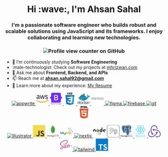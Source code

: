 <h1 align="center">Hi :wave:, I'm Ahsan Sahal</h1>
<h3 align="center">I'm a passionate software engineer who builds robust and scalable solutions using JavaScript and its frameworks. I enjoy collaborating and learning new technologies.</h3>

### <p align="center">![Profile view counter on GitHub](https://komarev.com/ghpvc/?username=ahsansahal&color=blue&style=for-the-badge&label=PROFILE+VIEWS&base=4590)</p>

- :seedling: I’m continuously studying **Software Engineering**
- :male-technologist: Check out my projects at [mhrizwan.com](https://mhrizwan.com)
- :speech_balloon: Ask me about **Frontend, Backend, and APIs**
- :mailbox: Reach me at **ahsan.sahal92@gmail.com**
- :page_facing_up: Learn more about my experience: [My Resume](https://rxresu.me/ahsansahal/frontend-developer)


<p align="center">
  <a href="https://appwrite.io" target="_blank" rel="noreferrer">
    <img
      src="https://www.vectorlogo.zone/logos/appwriteio/appwriteio-icon.svg"
      alt="appwrite"
      width="40"
      height="40"
    />
  </a>
  <a href="https://aws.amazon.com" target="_blank" rel="noreferrer">
    <img
      src="https://raw.githubusercontent.com/devicons/devicon/master/icons/amazonwebservices/amazonwebservices-original-wordmark.svg"
      alt="aws"
      width="40"
      height="40"
    />
  </a>
  <a href="https://getbootstrap.com" target="_blank" rel="noreferrer">
    <img
      src="https://raw.githubusercontent.com/devicons/devicon/master/icons/bootstrap/bootstrap-plain-wordmark.svg"
      alt="bootstrap"
      width="40"
      height="40"
    />
  </a>
  <a href="https://www.w3schools.com/css/" target="_blank" rel="noreferrer">
    <img
      src="https://raw.githubusercontent.com/devicons/devicon/master/icons/css3/css3-original-wordmark.svg"
      alt="css3"
      width="40"
      height="40"
    />
  </a>
  <a href="https://www.docker.com/" target="_blank" rel="noreferrer">
    <img
      src="https://raw.githubusercontent.com/devicons/devicon/master/icons/docker/docker-original-wordmark.svg"
      alt="docker"
      width="40"
      height="40"
    />
  </a>
  <a href="https://expressjs.com" target="_blank" rel="noreferrer">
    <img
      src="https://raw.githubusercontent.com/devicons/devicon/master/icons/express/express-original-wordmark.svg"
      alt="express"
      width="40"
      height="40"
    />
  </a>
  <a href="https://www.figma.com/" target="_blank" rel="noreferrer">
    <img
      src="https://www.vectorlogo.zone/logos/figma/figma-icon.svg"
      alt="figma"
      width="40"
      height="40"
    />
  </a>
  <a href="https://firebase.google.com/" target="_blank" rel="noreferrer">
    <img
      src="https://www.vectorlogo.zone/logos/firebase/firebase-icon.svg"
      alt="firebase"
      width="40"
      height="40"
    />
  </a>
  <a href="https://git-scm.com/" target="_blank" rel="noreferrer">
    <img
      src="https://www.vectorlogo.zone/logos/git-scm/git-scm-icon.svg"
      alt="git"
      width="40"
      height="40"
    />
  </a>
  <a href="https://www.w3.org/html/" target="_blank" rel="noreferrer">
    <img
      src="https://raw.githubusercontent.com/devicons/devicon/master/icons/html5/html5-original-wordmark.svg"
      alt="html5"
      width="40"
      height="40"
    />
  </a>
  <br>
  <br>
  <a href="https://www.adobe.com/in/products/illustrator.html" target="_blank" rel="noreferrer">
    <img
      src="https://www.vectorlogo.zone/logos/adobe_illustrator/adobe_illustrator-icon.svg"
      alt="illustrator"
      width="40"
      height="40"
    />
  </a>
  <a
    href="https://developer.mozilla.org/en-US/docs/Web/JavaScript"
    target="_blank"
    rel="noreferrer"
  >
    <img
      src="https://raw.githubusercontent.com/devicons/devicon/master/icons/javascript/javascript-original.svg"
      alt="javascript"
      width="40"
      height="40"
    />
  </a>
  <a href="https://www.mongodb.com/" target="_blank" rel="noreferrer">
    <img
      src="https://raw.githubusercontent.com/devicons/devicon/master/icons/mongodb/mongodb-original-wordmark.svg"
      alt="mongodb"
      width="40"
      height="40"
    />
  </a>
  <a href="https://www.mysql.com/" target="_blank" rel="noreferrer">
    <img
      src="https://raw.githubusercontent.com/devicons/devicon/master/icons/mysql/mysql-original-wordmark.svg"
      alt="mysql"
      width="40"
      height="40"
    />
  </a>
  <a href="https://nextjs.org/" target="_blank" rel="noreferrer">
    <img
      src="https://cdn.worldvectorlogo.com/logos/nextjs-2.svg"
      alt="nextjs"
      width="40"
      height="40"
    />
  </a>
  <a href="https://nodejs.org" target="_blank" rel="noreferrer">
    <img
      src="https://raw.githubusercontent.com/devicons/devicon/master/icons/nodejs/nodejs-original-wordmark.svg"
      alt="nodejs"
      width="40"
      height="40"
    />
  </a>
  <a href="https://www.photoshop.com/en" target="_blank" rel="noreferrer">
    <img
      src="https://raw.githubusercontent.com/devicons/devicon/master/icons/photoshop/photoshop-line.svg"
      alt="photoshop"
      width="40"
      height="40"
    />
  </a>
  <a href="https://www.postgresql.org" target="_blank" rel="noreferrer">
    <img
      src="https://raw.githubusercontent.com/devicons/devicon/master/icons/postgresql/postgresql-original-wordmark.svg"
      alt="postgresql"
      width="40"
      height="40"
    />
  </a>
  <a href="https://reactjs.org/" target="_blank" rel="noreferrer">
    <img
      src="https://raw.githubusercontent.com/devicons/devicon/master/icons/react/react-original-wordmark.svg"
      alt="react"
      width="40"
      height="40"
    />
  </a>
  <a href="https://redux.js.org" target="_blank" rel="noreferrer">
    <img
      src="https://raw.githubusercontent.com/devicons/devicon/master/icons/redux/redux-original.svg"
      alt="redux"
      width="40"
      height="40"
    />
  </a>
  <a href="https://sass-lang.com" target="_blank" rel="noreferrer">
    <img
      src="https://raw.githubusercontent.com/devicons/devicon/master/icons/sass/sass-original.svg"
      alt="sass"
      width="40"
      height="40"
    />
  </a>
  <a href="https://tailwindcss.com/" target="_blank" rel="noreferrer">
    <img
      src="https://www.vectorlogo.zone/logos/tailwindcss/tailwindcss-icon.svg"
      alt="tailwind"
      width="40"
      height="40"
    />
  </a>
  <a href="https://www.typescriptlang.org/" target="_blank" rel="noreferrer">
    <img
      src="https://raw.githubusercontent.com/devicons/devicon/master/icons/typescript/typescript-original.svg"
      alt="typescript"
      width="40"
      height="40"
    />
  </a>
</p>
